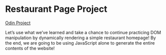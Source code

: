 # Restaurant Page Project
[Odin Project](https://www.theodinproject.com/lessons/node-path-javascript-restaurant-page)

Let’s use what we’ve learned and take a chance to continue practicing DOM manipulation by dynamically rendering a simple restaurant homepage! By the end, we are going to be using JavaScript alone to generate the entire contents of the website!
